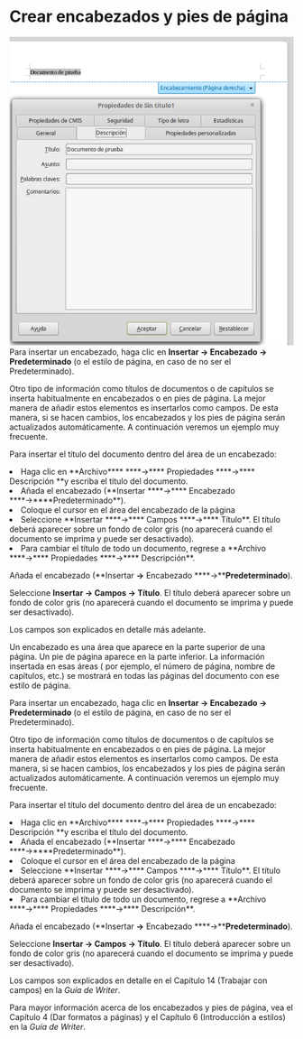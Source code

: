 
# Crear encabezados y pies de página

![](img/Seleccion_276.png)
Para insertar un encabezado, haga clic en **Insertar ****→**** Encabezado ****→**** Predeterminado** (o el estilo de página, en caso de no ser el Predeterminado).

Otro tipo de información como títulos de documentos o de capítulos se inserta habitualmente en encabezados o en pies de página. La mejor manera de añadir estos elementos es insertarlos como campos. De esta manera, si se hacen cambios, los encabezados y los pies de página serán actualizados automáticamente. A continuación veremos un ejemplo muy frecuente.

Para insertar el título del documento dentro del área de un encabezado:

<li>
Haga clic en **Archivo**** ****→**** Propiedades ****→**** Descripción **y escriba el título del documento.
</li>
<li>
Añada el encabezado (**Insertar ****→**** Encabezado ****→****Predeterminado**).
</li>
<li>
Coloque el cursor en el área del encabezado de la página
</li>
<li>
Seleccione **Insertar ****→**** Campos ****→**** Título**. El título deberá aparecer sobre un fondo de color gris (no aparecerá cuando el documento se imprima y puede ser desactivado).
</li>
<li>
Para cambiar el título de todo un documento, regrese a **Archivo ****→**** Propiedades ****→**** Descripción**.
</li>

Añada el encabezado (**Insertar ****→**** Encabezado ****→****Predeterminado**).

Seleccione **Insertar ****→**** Campos ****→**** Título**. El título deberá aparecer sobre un fondo de color gris (no aparecerá cuando el documento se imprima y puede ser desactivado).

Los campos son explicados en detalle más adelante.

Un encabezado es una área que aparece en la parte superior de una página. Un pie de página aparece en la parte inferior. La información insertada en esas áreas ( por ejemplo, el número de página, nombre de capítulos, etc.) se mostrará en todas las páginas del documento con ese estilo de página.

Para insertar un encabezado, haga clic en **Insertar ****→**** Encabezado ****→**** Predeterminado** (o el estilo de página, en caso de no ser el Predeterminado).

Otro tipo de información como títulos de documentos o de capítulos se inserta habitualmente en encabezados o en pies de página. La mejor manera de añadir estos elementos es insertarlos como campos. De esta manera, si se hacen cambios, los encabezados y los pies de página serán actualizados automáticamente. A continuación veremos un ejemplo muy frecuente.

Para insertar el título del documento dentro del área de un encabezado:

<li>
Haga clic en **Archivo**** ****→**** Propiedades ****→**** Descripción **y escriba el título del documento.
</li>
<li>
Añada el encabezado (**Insertar ****→**** Encabezado ****→****Predeterminado**).
</li>
<li>
Coloque el cursor en el área del encabezado de la página
</li>
<li>
Seleccione **Insertar ****→**** Campos ****→**** Título**. El título deberá aparecer sobre un fondo de color gris (no aparecerá cuando el documento se imprima y puede ser desactivado).
</li>
<li>
Para cambiar el título de todo un documento, regrese a **Archivo ****→**** Propiedades ****→**** Descripción**.
</li>

Añada el encabezado (**Insertar ****→**** Encabezado ****→****Predeterminado**).

Seleccione **Insertar ****→**** Campos ****→**** Título**. El título deberá aparecer sobre un fondo de color gris (no aparecerá cuando el documento se imprima y puede ser desactivado).

Los campos son explicados en detalle en el Capítulo 14 (Trabajar con campos) en la *Guía de Writer*.

Para mayor información acerca de los encabezados y pies de página, vea el Capítulo 4 (Dar formatos a páginas) y el Capítulo 6 (Introducción a estilos) en la *Guía de Writer*.

